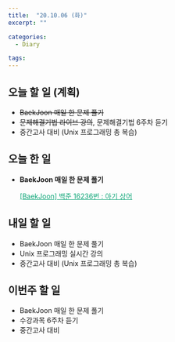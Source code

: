 ```yaml
---
title:  "20.10.06 (화)"
excerpt: ""

categories:
  - Diary

tags:
---
```


## 오늘 할 일 (계획)

- ~~BaekJoon 매일 한 문제 풀기~~
- ~~문제해결기법 라이브 강의~~, 문제해결기법 6주차 듣기
- 중간고사 대비 (Unix 프로그래밍 총 복습)

## 오늘 한 일

- **BaekJoon 매일 한 문제 풀기**

  <a href="https://nam-ki-bok.github.io/baekjoon/Baek_BabyShark/" style="color:#0FA678">[BaekJoon] 백준 16236번 : 아기 상어</a>

## 내일 할 일

- BaekJoon 매일 한 문제 풀기
- Unix 프로그래밍 실시간 강의
- 중간고사 대비 (Unix 프로그래밍 총 복습)

## 이번주 할 일

- BaekJoon 매일 한 문제 풀기
- 수강과목 6주차 듣기
- 중간고사 대비

<br>